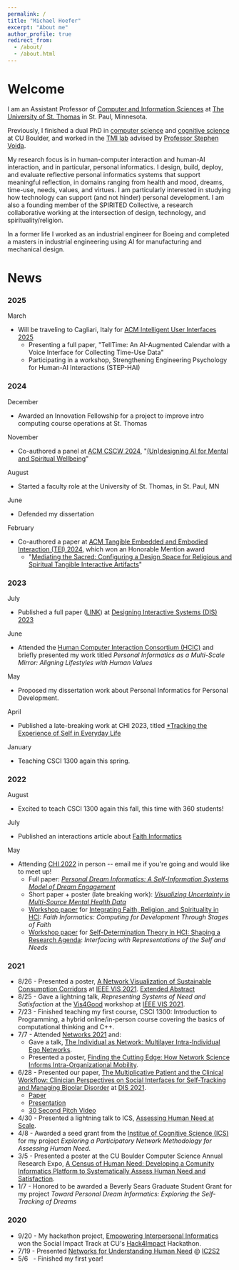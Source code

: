 ```yaml
---
permalink: /
title: "Michael Hoefer"
excerpt: "About me"
author_profile: true
redirect_from: 
  - /about/
  - /about.html
---
```




Welcome
======
I am an Assistant Professor of [Computer and Information Sciences](https://cas.stthomas.edu/departments/areas-of-study/computer-information-sciences/) at [The University of St. Thomas](https://www.stthomas.edu/) in St. Paul, Minnesota. 

Previously, I finished a dual PhD in [computer science](https://www.colorado.edu/cs/) and [cognitive science](https://www.colorado.edu/ics/) at CU Boulder, and worked in the [TMI lab](https://tmilab.colorado.edu/) advised by [Professor Stephen Voida](https://stephen.voida.com/). 

My research focus is in human-computer interaction and human-AI interaction, and in particular, personal informatics. I design, build, deploy, and evaluate reflective personal informatics systems that support meaningful reflection, in domains ranging from health and mood, dreams, time-use, needs, values, and virtues. I am particularly interested in studying how technology can support (and not hinder) personal development. I am also a founding member of the SPIRITED Collective, a research collaborative working at the intersection of design, technology, and spirituality/religion. 

In a former life I worked as an industrial engineer for Boeing and completed a masters in industrial engineering using AI for manufacturing and mechanical design. 

News
======

### 2025
March
- Will be traveling to Cagliari, Italy for [ACM Intelligent User Interfaces 2025](https://iui.acm.org/2025/)
  - Presenting a full paper, "TellTime: An AI-Augmented Calendar with a Voice Interface for Collecting Time-Use Data"
  - Participating in a workshop, Strengthening Engineering Psychology for Human-AI Interactions (STEP-HAI)

### 2024
December
- Awarded an Innovation Fellowship for a project to improve intro computing course operations at St. Thomas

November
- Co-authored a panel at [ACM CSCW 2024](https://cscw.acm.org/2024/), "[(Un)designing AI for Mental and Spiritual Wellbeing](https://dl.acm.org/doi/10.1145/3678884.3689132)"

August
- Started a faculty role at the University of St. Thomas, in St. Paul, MN

June
- Defended my dissertation

February
- Co-authored a paper at [ACM Tangible Embedded and Embodied Interaction (TEI) 2024](https://tei.acm.org/2024/), which won an Honorable Mention award
  - "[Mediating the Sacred: Configuring a Design Space for Religious and Spiritual Tangible Interactive Artifacts](https://dl.acm.org/doi/10.1145/3623509.3633353)"

### 2023

July
- Published a full paper (<a href="https://dl.acm.org/doi/10.1145/3563657.3596120" target="_blank">LINK</a>) at [Designing Interactive Systems (DIS) 2023](https://dis.acm.org/2023/) 

June
- Attended the [Human Computer Interaction Consortium (HCIC)](https://hcic.org/) and briefly presented my work titled *Personal Informatics as a Multi-Scale Mirror: Aligning Lifestyles with Human Values*

May
- Proposed my dissertation work about Personal Informatics for Personal Development.

April
- Published a late-breaking work at CHI 2023, titled [*Tracking the Experience of Self in Everyday Life](https://michaelhoefer.com/files/CHI2023.pdf)

January
- Teaching CSCI 1300 again this spring.

### 2022
August
- Excited to teach CSCI 1300 again this fall, this time with 360 students! 

July
- Published an interactions article about [Faith Informatics](https://interactions.acm.org/blog/view/faith-informatics-supporting-development-of-systems-of-meaning-making-with)

May
- Attending [CHI 2022](https://chi2022.acm.org/) in person -- email me if you're going and would like to meet up!
  - Full paper: [*Personal Dream Informatics: A Self-Information Systems Model of Dream Engagement*](https://dl.acm.org/doi/10.1145/3491102.3517669)
  - Short paper + poster (late breaking work): [*Visualizing Uncertainty in Multi-Source Mental Health Data*](https://dl.acm.org/doi/abs/10.1145/3491101.3519844)
  - [Workshop paper](https://drive.google.com/file/d/1p-KH_M24atdBF4340utqW3rOf4G_zem9/view?usp=sharing) for [Integrating Faith, Religion, and Spirituality in HCI](https://sites.google.com/view/faithchi): *Faith Informatics: Computing for Development Through Stages of Faith*
  - [Workshop paper](https://michaelhoefer.com/files/sdt_chi_2022_hoefer_voida.pdf) for [Self-Determination Theory in HCI: Shaping a Research Agenda](http://www.positivecomputing.org/p/chi2022.html): *Interfacing with Representations of the Self and Needs*



### 2021
- 8/26 - Presented a poster, [A Network Visualization of Sustainable Consumption Corridors](https://ieeevis.b-cdn.net/vis_2021/posters/v-vis-posters-1041.pdf) at [IEEE VIS 2021](http://ieeevis.org/year/2021/welcome). [Extended Abstract](https://ieeevis.b-cdn.net/vis_2021/posters/v-vis-posters-1041-summary.pdf)
- 8/25 - Gave a lightning talk, *Representing Systems of Need and Satisfaction*  at the [Vis4Good](https://vis4good.github.io/) workshop at [IEEE VIS 2021](http://ieeevis.org/year/2021/welcome).
- 7/23 - Finished teaching my first course, CSCI 1300: Introduction to Programming, a hybrid online/in-person course covering the basics of computational thinking and C++.
- 7/7 - Attended [Networks 2021](https://networks2021.net/) and:
    - Gave a talk, [The Individual as Network: Multilayer Intra-Individual Ego Networks](https://www.youtube.com/watch?v=ST3IXtL88OY).
    - Presented a poster, [Finding the Cutting Edge: How Network Science Informs Intra-Organizational Mobility](https://michaelhoefer.com/files/intra_org_mobility.pdf).
- 6/28 - Presented our paper, [The Multiplicative Patient and the Clinical Workflow: Clinician Perspectives on Social Interfaces for Self-Tracking and Managing Bipolar Disorder](https://dl.acm.org/doi/10.1145/3461778.3461995) at [DIS 2021](https://dis.acm.org/2021/).
    - [Paper](https://dl.acm.org/doi/10.1145/3461778.3461995)
    - [Presentation](https://www.youtube.com/watch?v=h32_94LAajQ)
    - [30 Second Pitch Video](https://www.youtube.com/watch?v=K6NyMQoAKf4)
- 4/30 - Presented a lightning talk to ICS, [Assessing Human Need at Scale](https://www.colorado.edu/ics/michael-hoefer-lightningtalk-2021).
- 4/8 - Awarded a seed grant from the [Institue of Cognitive Science (ICS)](https://www.colorado.edu/ics/) for my project *Exploring a Participatory Network Methodology for Assessing Human Need*.
- 3/5 - Presented a poster at the CU Boulder Computer Science Annual Research Expo, [A Census of Human Need: Developing a Comunity Informatics Platform to Systematically Assess Human Need and Satisfaction](https://michaelhoefer.com/files/census_for_needs.pdf).
- 1/7 - Honored to be awarded a Beverly Sears Graduate Student Grant for my project *Toward Personal Dream Informatics: Exploring the Self-Tracking of Dreams*


### 2020   
- 9/20 - My hackathon project, [Empowering Interpersonal Informatics](https://devpost.com/software/empowering-interpersonal-informatics) won the Social Impact Track at CU's [Hack4Impact](https://hack-for-impact-hackcu.devpost.com/) Hackathon.
- 7/19 - Presented [Networks for Understanding Human Need](https://www.notion.so/Networks-for-Understanding-Human-Need-73058f5a7f2c44b781f817ee8e061c24) @ [IC2S2](http://2020.ic2s2.org/6th-international-conference-computational-social-science)
- 5/6 &nbsp; - Finished my first year!
